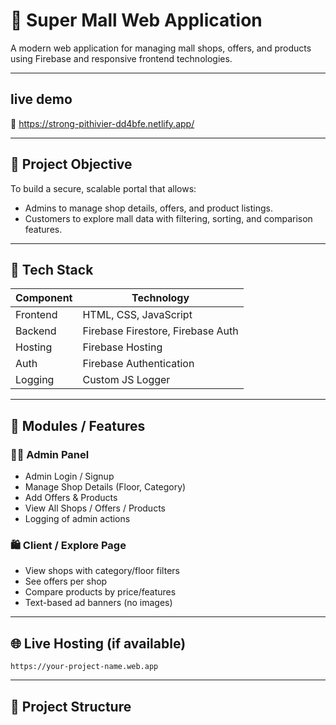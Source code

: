 # 🏬 Super Mall Web Application

A modern web application for managing mall shops, offers, and products using Firebase and responsive frontend technologies.


---
## live demo

📌  https://strong-pithivier-dd4bfe.netlify.app/


---

## 📌 Project Objective

To build a secure, scalable portal that allows:
- Admins to manage shop details, offers, and product listings.
- Customers to explore mall data with filtering, sorting, and comparison features.

---

## 🔧 Tech Stack

| Component | Technology |
|----------|-------------|
| Frontend | HTML, CSS, JavaScript |
| Backend  | Firebase Firestore, Firebase Auth |
| Hosting  | Firebase Hosting |
| Auth     | Firebase Authentication |
| Logging  | Custom JS Logger |

---

## 🧩 Modules / Features

### 👨‍💼 Admin Panel
- Admin Login / Signup
- Manage Shop Details (Floor, Category)
- Add Offers & Products
- View All Shops / Offers / Products
- Logging of admin actions

### 🛍️ Client / Explore Page
- View shops with category/floor filters
- See offers per shop
- Compare products by price/features
- Text-based ad banners (no images)

---

## 🌐 Live Hosting (if available)
`https://your-project-name.web.app`

---

## 📁 Project Structure

